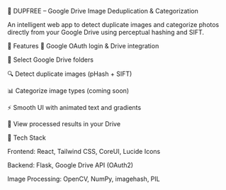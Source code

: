 📂 DUPFREE – Google Drive Image Deduplication & Categorization

An intelligent web app to detect duplicate images and categorize photos directly from your Google Drive using perceptual hashing and SIFT.

🌟 Features
🔐 Google OAuth login & Drive integration

📁 Select Google Drive folders

🔍 Detect duplicate images (pHash + SIFT)

📊 Categorize image types (coming soon)

⚡ Smooth UI with animated text and gradients

📸 View processed results in your Drive



🧠 Tech Stack


Frontend: React, Tailwind CSS, CoreUI, Lucide Icons

Backend: Flask, Google Drive API (OAuth2)

Image Processing: OpenCV, NumPy, imagehash, PIL

